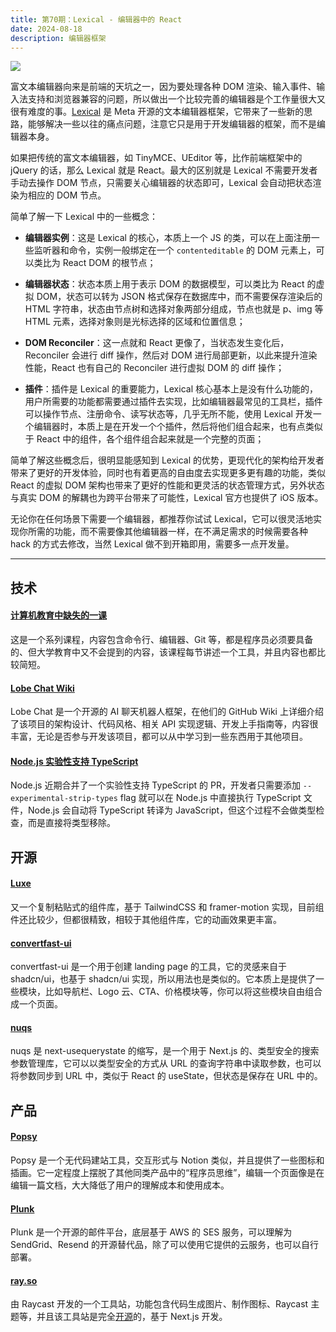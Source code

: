 ```yaml
---
title: 第70期：Lexical - 编辑器中的 React
date: 2024-08-18
description: 编辑器框架
---
```


![](/static/weekly/issue-70-cover.jpg)

富文本编辑器向来是前端的天坑之一，因为要处理各种 DOM 渲染、输入事件、输入法支持和浏览器兼容的问题，所以做出一个比较完善的编辑器是个工作量很大又很有难度的事。[Lexical](https://lexical.dev/) 是 Meta 开源的文本编辑器框架，它带来了一些新的思路，能够解决一些以往的痛点问题，注意它只是用于开发编辑器的框架，而不是编辑器本身。

如果把传统的富文本编辑器，如 TinyMCE、UEditor 等，比作前端框架中的 jQuery 的话，那么 Lexical 就是 React。最大的区别就是 Lexical 不需要开发者手动去操作 DOM 节点，只需要关心编辑器的状态即可，Lexical 会自动把状态渲染为相应的 DOM 节点。

简单了解一下 Lexical 中的一些概念：

- **编辑器实例**：这是 Lexical 的核心，本质上一个 JS 的类，可以在上面注册一些监听器和命令，实例一般绑定在一个 `contenteditable` 的 DOM 元素上，可以类比为 React DOM 的根节点；

- **编辑器状态**：状态本质上用于表示 DOM 的数据模型，可以类比为 React 的虚拟 DOM，状态可以转为 JSON 格式保存在数据库中，而不需要保存渲染后的 HTML 字符串，状态由节点树和选择对象两部分组成，节点也就是 p、img 等 HTML 元素，选择对象则是光标选择的区域和位置信息；

- **DOM Reconciler**：这一点就和 React 更像了，当状态发生变化后，Reconciler 会进行 diff 操作，然后对 DOM 进行局部更新，以此来提升渲染性能，React 也有自己的 Reconciler 进行虚拟 DOM 的 diff 操作；

- **插件**：插件是 Lexical 的重要能力，Lexical 核心基本上是没有什么功能的，用户所需要的功能都需要通过插件去实现，比如编辑器最常见的工具栏，插件可以操作节点、注册命令、读写状态等，几乎无所不能，使用 Lexical 开发一个编辑器时，本质上是在开发一个个插件，然后将他们组合起来，也有点类似于 React 中的组件，各个组件组合起来就是一个完整的页面；

简单了解这些概念后，很明显能感知到 Lexical 的优势，更现代化的架构给开发者带来了更好的开发体验，同时也有着更高的自由度去实现更多更有趣的功能，类似 React 的虚拟 DOM 架构也带来了更好的性能和更灵活的状态管理方式，另外状态与真实 DOM 的解耦也为跨平台带来了可能性，Lexical 官方也提供了 iOS 版本。

无论你在任何场景下需要一个编辑器，都推荐你试试 Lexical，它可以很灵活地实现你所需的功能，而不需要像其他编辑器一样，在不满足需求的时候需要各种 hack 的方式去修改，当然 Lexical 做不到开箱即用，需要多一点开发量。

<hr />

## 技术

#### [计算机教育中缺失的一课](https://missing-semester-cn.github.io/)

这是一个系列课程，内容包含命令行、编辑器、Git 等，都是程序员必须要具备的、但大学教育中又不会提到的内容，该课程每节讲述一个工具，并且内容也都比较简短。

#### [Lobe Chat Wiki](https://github.com/lobehub/lobe-chat/wiki/)

Lobe Chat 是一个开源的 AI 聊天机器人框架，在他们的 GitHub Wiki 上详细介绍了该项目的架构设计、代码风格、相关 API 实现逻辑、开发上手指南等，内容很丰富，无论是否参与开发该项目，都可以从中学习到一些东西用于其他项目。

#### [Node.js 实验性支持 TypeScript](https://github.com/nodejs/node/pull/53725)

Node.js 近期合并了一个实验性支持 TypeScript 的 PR，开发者只需要添加 `--experimental-strip-types` flag 就可以在 Node.js 中直接执行 TypeScript 文件，Node.js 会自动将 TypeScript 转译为 JavaScript，但这个过程不会做类型检查，而是直接将类型移除。

## 开源

#### [Luxe](https://github.com/guhrodriguess/luxe)

又一个复制粘贴式的组件库，基于 TailwindCSS 和 framer-motion 实现，目前组件还比较少，但都很精致，相较于其他组件库，它的动画效果更丰富。

#### [convertfast-ui](https://github.com/ObservedObserver/convertfast-ui)

convertfast-ui 是一个用于创建 landing page 的工具，它的灵感来自于 shadcn/ui，也基于 shadcn/ui 实现，所以用法也是类似的。它本质上是提供了一些模块，比如导航栏、Logo 云、CTA、价格模块等，你可以将这些模块自由组合成一个页面。

#### [nuqs](https://github.com/47ng/nuqs)

nuqs 是 next-usequerystate 的缩写，是一个用于 Next.js 的、类型安全的搜索参数管理库，它可以以类型安全的方式从 URL 的查询字符串中读取参数，也可以将参数同步到 URL 中，类似于 React 的 useState，但状态是保存在 URL 中的。

## 产品

#### [Popsy](https://popsy.co/)

Popsy 是一个无代码建站工具，交互形式与 Notion 类似，并且提供了一些图标和插画。它一定程度上摆脱了其他同类产品中的“程序员思维”，编辑一个页面像是在编辑一篇文档，大大降低了用户的理解成本和使用成本。

#### [Plunk](hhttps://www.useplunk.com/)

Plunk 是一个开源的邮件平台，底层基于 AWS 的 SES 服务，可以理解为 SendGrid、Resend 的开源替代品，除了可以使用它提供的云服务，也可以自行部署。

#### [ray.so](https://ray.so/)

由 Raycast 开发的一个工具站，功能包含代码生成图片、制作图标、Raycast 主题等，并且该工具站是完全[开源](https://github.com/raycast/ray-so)的，基于 Next.js 开发。
